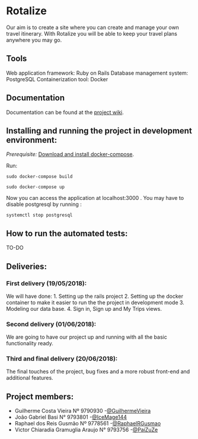 # Rotalize

Our aim is to create a site where you can create and manage your own travel itinerary. With Rotalize you will be able to keep your travel plans anywhere you may go.

## Tools
Web application framework: Ruby on Rails
Database management system: PostgreSQL
Containerization tool: Docker

## Documentation
Documentation can be found at the [project wiki](https://github.com/IceMage144/Rotalize/wiki).

## Installing and running the project in development environment:
*Prerequisite:* [Download and install docker-compose](https://www.digitalocean.com/community/tutorials/how-to-install-docker-compose-on-ubuntu-16-04).

Run:
```
sudo docker-compose build

sudo docker-compose up
```
Now you can access the application at localhost:3000 .
You may have to disable postgresql by running :
```
systemctl stop postgresql
```

## How to run the automated tests:
TO-DO

## Deliveries:
### First delivery (19/05/2018):
We will have done:
    1. Setting up the rails project
    2. Setting up the docker container to make it easier to run the the project in development mode
    3. Modeling our data base.
    4. Sign in, Sign up and My Trips views.

### Second delivery (01/06/2018):
We are going to have our project up and running with all the basic functionality ready.

### Third and final delivery (20/06/2018):
The final touches of the project, bug fixes and a more robust front-end and additional features.

## Project members:
* Guilherme Costa Vieira              Nº 9790930  -[@GuilhermeVieira](https://github.com/GuilhermeVieira)
* João Gabriel Basi                   N° 9793801  -[@IceMage144](https://github.com/IceMage144)
* Raphael dos Reis Gusmão             Nº 9778561  -[@RaphaelRGusmao](https://github.com/RaphaelRGusmao)
* Victor Chiaradia Gramuglia Araujo   N° 9793756  -[@PaiZuZe](https://github.com/PaiZuZe)  
